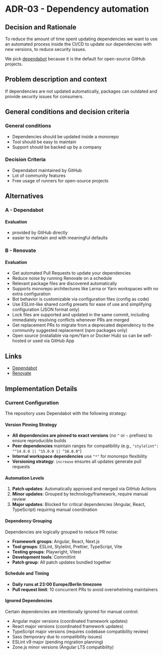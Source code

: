 # ADR-03 - Dependency automation

## Decision and Rationale

To reduce the amount of time spent updating dependencies we want to use an automated process inside the CI/CD to update our dependencies with new versions, to reduce security issues.

We pick [dependabot](https://github.com/dependabot) because it is the default for open-source GitHub projects.

## Problem description and context

If dependencies are not updated automatically, packages can outdated and provide security issues for consumers.

## General conditions and decision criteria

### General conditions

- Dependencies should be updated inside a monorepo
- Tool should be easy to maintain
- Support should be backed up by a company

### Decision Criteria

- Dependabot maintained by GitHub
- Lot of community features
- Free usage of runners for open-source projects

## Alternatives

### A - Dependabot

#### Evaluation

- provided by GitHub directly
- easier to maintain and with meaningful defaults

### B - Renovate

#### Evaluation

- Get automated Pull Requests to update your dependencies
- Reduce noise by running Renovate on a schedule
- Relevant package files are discovered automatically
- Supports monorepo architectures like Lerna or Yarn workspaces with no extra configuration
- Bot behavior is customizable via configuration files (config as code)
- Use ESLint-like shared config presets for ease of use and simplifying configuration (JSON format only)
- Lock files are supported and updated in the same commit, including immediately resolving conflicts whenever PRs are merged
- Get replacement PRs to migrate from a deprecated dependency to the community suggested replacement (npm packages only)
- Open source (installable via npm/Yarn or Docker Hub) so can be self-hosted or used via GitHub App

## Links

- [Dependabot](https://github.com/dependabot)
- [Renovate](https://github.com/renovatebot/renovate)

## Implementation Details

### Current Configuration

The repository uses Dependabot with the following strategy:

#### Version Pinning Strategy

- **All dependencies are pinned to exact versions** (no `^` or `~` prefixes) to ensure reproducible builds
- **Peer dependencies** maintain ranges for compatibility (e.g., `"stylelint": "^14.0.0 || ^15.0.0 || ^16.0.0"`)
- **Internal workspace dependencies** use `"*"` for monorepo flexibility
- **Versioning strategy**: `increase` ensures all updates generate pull requests

#### Automation Levels

1. **Patch updates**: Automatically approved and merged via GitHub Actions
2. **Minor updates**: Grouped by technology/framework, require manual review
3. **Major updates**: Blocked for critical dependencies (Angular, React, TypeScript) requiring manual coordination

#### Dependency Grouping

Dependencies are logically grouped to reduce PR noise:

- **Framework groups**: Angular, React, Next.js
- **Tool groups**: ESLint, Stylelint, Prettier, TypeScript, Vite
- **Testing groups**: Playwright, Vitest
- **Development tools**: Commitlint
- **Patch group**: All patch updates bundled together

#### Schedule and Timing

- **Daily runs at 23:00 Europe/Berlin timezone**
- **Pull request limit**: 10 concurrent PRs to avoid overwhelming maintainers

#### Ignored Dependencies

Certain dependencies are intentionally ignored for manual control:

- Angular major versions (coordinated framework updates)
- React major versions (coordinated framework updates)
- TypeScript major versions (requires codebase compatibility review)
- Sass (temporary due to compatibility issues)
- ESLint v9 major (pending migration planning)
- Zone.js minor versions (Angular LTS compatibility)
